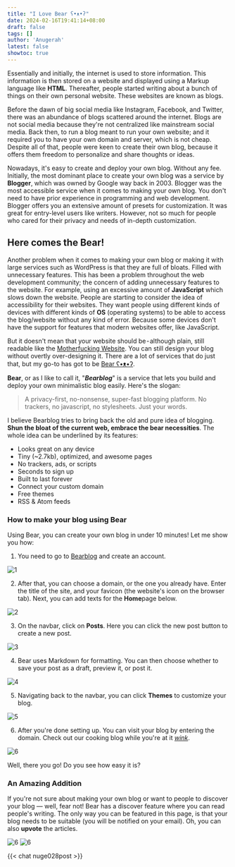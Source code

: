 ```yaml
---
title: "I Love Bear ʕ•ᴥ•ʔ"
date: 2024-02-16T19:41:14+08:00
draft: false
tags: []
author: 'Anugerah'
latest: false
showtoc: true
---
```


Essentially and initially, the internet is used to store information. This information is then stored on a website and displayed using a Markup language like **HTML**. Thereafter, people started writing about a bunch of things on their own personal website. These websites are known as blogs.

Before the dawn of big social media like Instagram, Facebook, and Twitter, there was an abundance of blogs scattered around the internet. Blogs are not social media because they're not centralized like mainstream social media. Back then, to run a blog meant to run your own website; and it required you to have your own domain and server, which is not cheap. Despite all of that, people were keen to create their own blog, because it offers them freedom to personalize and share thoughts or ideas.

Nowadays, it's easy to create and deploy your own blog. Without any fee. Initially, the most dominant place to create your own blog was a service by **Blogger**, which was owned by Google way back in 2003. Blogger was the most accessible service when it comes to making your own blog. You don't need to have prior experience in programming and web development. Blogger offers you an extensive amount of presets for customization. It was great for entry-level users like writers. However, not so much for people who cared for their privacy and needs of in-depth customization.

## Here comes the Bear!
Another problem when it comes to making your own blog or making it with large services such as WordPress is that they are full of bloats. Filled with unnecessary features. This has been a problem throughout the web development community; the concern of adding unnecessary features to the website. For example, using an excessive amount of **JavaScript** which slows down the website. People are starting to consider the idea of accessibility for their websites. They want people using different kinds of devices with different kinds of **OS** (operating systems) to be able to access the blog/website without any kind of error. Because some devices don't have the support for features that modern websites offer, like JavaScript.

But it doesn't mean that your website should be - although plain, still readable like the [Motherfucking Website](https://motherfuckingwebsite.com/). You can still design your blog without overtly over-designing it. There are a lot of services that do just that, but my go-to has got to be [Bear ʕ•ᴥ•ʔ](https://bearblog.dev/).

**Bear**, or as I like to call it, "***Bearblog***" is a service that lets you build and deploy your own minimalistic blog easily. Here's the slogan:

> A privacy-first, no-nonsense, super-fast blogging platform.
> No trackers, no javascript, no stylesheets. Just your words.
> 
I believe Bearblog tries to bring back the old and pure idea of blogging. **Shun the bloat of the current web, embrace the bear necessities**. The whole idea can be underlined by its features:

* Looks great on any device
* Tiny (~2.7kb), optimized, and awesome pages
* No trackers, ads, or scripts
* Seconds to sign up
* Built to last forever
* Connect your custom domain
* Free themes
* RSS & Atom feeds

### How to make your blog using Bear
Using Bear, you can create your own blog in under 10 minutes! Let me show you how:

1. You need to go to [Bearblog](https://bearblog.dev/) and create an account.

![1](/bear_01.png#center)

2. After that, you can choose a domain, or the one you already have. Enter the title of the site, and your favicon (the website's icon on the browser tab). Next, you can add texts for the **Home**page below.

![2](/bear_02.png#center)

3. On the navbar, click on **Posts**. Here you can click the new post button to create a new post.

![3](/bear_03.png#center)

4. Bear uses Markdown for formatting. You can then choose whether to save your post as a draft, preview it, or post it.

![4](/bear_04.png#center)

5. Navigating back to the navbar, you can click **Themes** to customize your blog.

![5](/bear_05.png#center)

6. After you're done setting up. You can visit your blog by entering the domain. Check out our cooking blog while you're at it [*wink*](https://lilo.bearblog.dev/).

![6](/bear_07.png#center)

Well, there you go! Do you see how easy it is?

### An Amazing Addition
 If you're not sure about making your own blog or want to people to discover your blog  — well, fear not! Bear has a discover feature where you can read people's writing. The only way you can be featured in this page, is that your blog needs to be suitable (you will be notified on your email). Oh, you can also **upvote** the articles.

![6](/bear_06.png#center)
![6](/bear_08.png#center)

{{< chat nuge028post >}}
